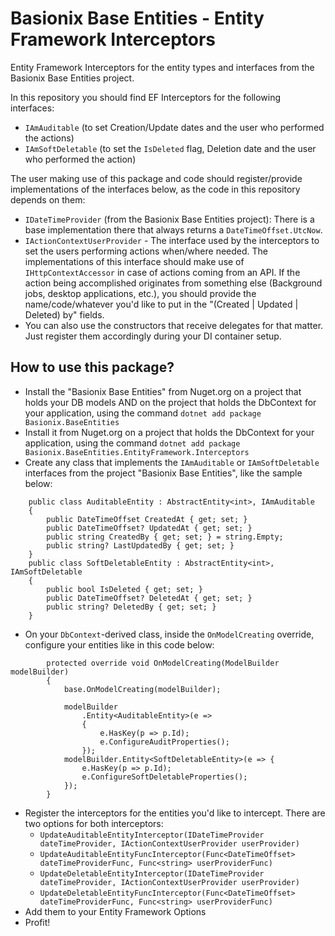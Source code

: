 # Basionix Base Entities - Entity Framework Interceptors
Entity Framework Interceptors for the entity types and interfaces from the Basionix Base Entities project.

In this repository you should find EF Interceptors for the following interfaces:
- `IAmAuditable` (to set Creation/Update dates and the user who performed the actions)
- `IAmSoftDeletable` (to set the `IsDeleted` flag, Deletion date and the user who performed the action)

The user making use of this package and code should register/provide implementations of the interfaces below, as the code in this repository depends on them:
- `IDateTimeProvider` (from the Basionix Base Entities project): There is a base implementation there that always returns a `DateTimeOffset.UtcNow`.
- `IActionContextUserProvider` - The interface used by the interceptors to set the users performing actions when/where needed. The implementations of this interface should make use of `IHttpContextAccessor` in case of actions coming from an API. If the action being accomplished originates from something else (Background jobs, desktop applications, etc.), you should provide the name/code/whatever you'd like to put in the "(Created | Updated | Deleted) by" fields.
- You can also use the constructors that receive delegates for that matter. Just register them accordingly during your DI container setup.

## How to use this package?
- Install the "Basionix Base Entities" from Nuget.org on a project that holds your DB models AND on the project that holds the DbContext for your application, using the command `dotnet add package Basionix.BaseEntities`
- Install it from Nuget.org on a project that holds the DbContext for your application, using the command `dotnet add package Basionix.BaseEntities.EntityFramework.Interceptors`
- Create any class that implements the `IAmAuditable` or `IAmSoftDeletable` interfaces from the project "Basionix Base Entities", like the sample below:
```
    public class AuditableEntity : AbstractEntity<int>, IAmAuditable
    {
        public DateTimeOffset CreatedAt { get; set; }
        public DateTimeOffset? UpdatedAt { get; set; }
        public string CreatedBy { get; set; } = string.Empty;
        public string? LastUpdatedBy { get; set; }
    }
    public class SoftDeletableEntity : AbstractEntity<int>, IAmSoftDeletable
    {
        public bool IsDeleted { get; set; }
        public DateTimeOffset? DeletedAt { get; set; }
        public string? DeletedBy { get; set; }
    }
```
- On your `DbContext`-derived class, inside the `OnModelCreating` override, configure your entities like in this code below:
```
        protected override void OnModelCreating(ModelBuilder modelBuilder)
        {
            base.OnModelCreating(modelBuilder);

            modelBuilder
                .Entity<AuditableEntity>(e =>
                {
                    e.HasKey(p => p.Id);
                    e.ConfigureAuditProperties();
                });
            modelBuilder.Entity<SoftDeletableEntity>(e => {
                e.HasKey(p => p.Id);
                e.ConfigureSoftDeletableProperties();
            });
        }
```
- Register the interceptors for the entities you'd like to intercept. There are two options for both interceptors:
  - `UpdateAuditableEntityInterceptor(IDateTimeProvider dateTimeProvider, IActionContextUserProvider userProvider)`
  - `UpdateAuditableEntityFuncInterceptor(Func<DateTimeOffset> dateTimeProviderFunc, Func<string> userProviderFunc)`
  - `UpdateDeletableEntityInterceptor(IDateTimeProvider dateTimeProvider, IActionContextUserProvider userProvider)`
  - `UpdateDeletableEntityFuncInterceptor(Func<DateTimeOffset> dateTimeProviderFunc, Func<string> userProviderFunc)`
- Add them to your Entity Framework Options
- Profit!
